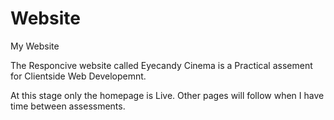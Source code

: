 # Website

My Website

The Responcive website called Eyecandy Cinema is a Practical assement for Clientside Web Developemnt.

At this stage only the homepage is Live. Other pages will follow when I have time between assessments.

